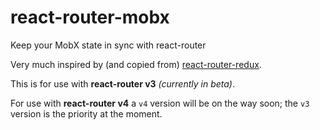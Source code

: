 # react-router-mobx
Keep your MobX state in sync with react-router

Very much inspired by (and copied from) [react-router-redux](https://github.com/reactjs/react-router-redux/tree/master/test).

This is for use with **react-router v3** *(currently in beta)*.

For use with **react-router v4** a `v4` version will be on the way soon; the `v3` version is the priority at the moment.
